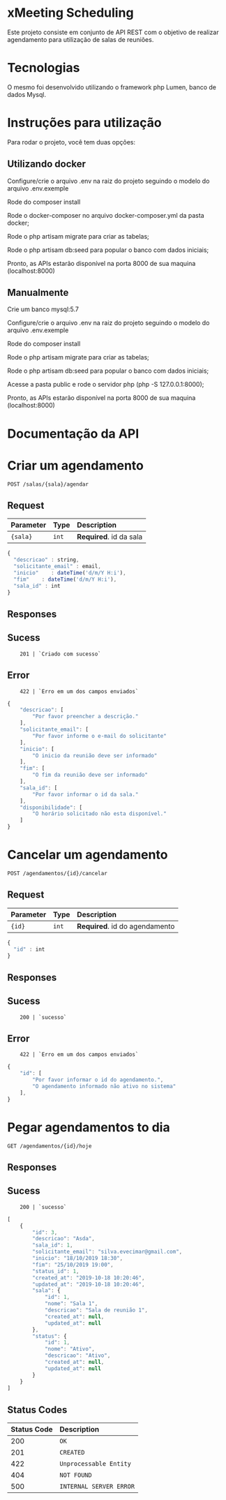 # xMeeting Scheduling

Este projeto consiste em conjunto de API REST com o objetivo de realizar agendamento para utilização de salas de reuniões.

# Tecnologias

O mesmo foi desenvolvido utilizando o framework php Lumen, banco de dados Mysql.

# Instruções para utilização

Para rodar o projeto, você tem duas opções:

## Utilizando docker
Configure/crie o arquivo .env na raiz do projeto seguindo o modelo do arquivo .env.exemple

Rode do composer install

Rode o docker-composer no arquivo docker-composer.yml da pasta docker;

Rode o php artisam migrate para criar as tabelas;

Rode o php artisam db:seed para popular o banco com dados iniciais;

Pronto, as APIs estarão disponível na porta 8000 de sua maquina (localhost:8000)

## Manualmente

Crie um banco mysql:5.7

Configure/crie o arquivo .env na raiz do projeto seguindo o modelo do arquivo .env.exemple

Rode do composer install

Rode o php artisam migrate para criar as tabelas;

Rode o php artisam db:seed para popular o banco com dados iniciais;

Acesse a pasta public e rode o servidor php (php -S 127.0.0.1:8000);

Pronto, as APIs estarão disponível na porta 8000 de sua maquina (localhost:8000)


# Documentação da API

# Criar um agendamento

```http
POST /salas/{sala}/agendar
```
## Request
| Parameter | Type | Description |
| :--- | :--- | :--- |
| `{sala}` | `int` | **Required**. id da sala |

```javascript
{
  "descricao" : string,
  "solicitante_email" : email,
  "inicio"    : dateTime('d/m/Y H:i'),
  "fim"    : dateTime('d/m/Y H:i'),  
  "sala_id" : int
}
```
## Responses
## Sucess
```http
    201 | `Criado com sucesso`
```

## Error

```http
    422 | `Erro em um dos campos enviados`
```
```javascript
{
    "descricao": [
        "Por favor preencher a descrição."
    ],
    "solicitante_email": [
        "Por favor informe o e-mail do solicitante"
    ],
    "inicio": [
        "O inicio da reunião deve ser informado"
    ],
    "fim": [
        "O fim da reunião deve ser informado"
    ],
    "sala_id": [
        "Por favor informar o id da sala."
    ],
    "disponibilidade": [
        "O horário solicitado não esta disponível."
    ]
}
```

# Cancelar um agendamento

```http
POST /agendamentos/{id}/cancelar
```
## Request
| Parameter | Type | Description |
| :--- | :--- | :--- |
| `{id}` | `int` | **Required**. id do agendamento |

```javascript
{
  "id" : int
}
```
## Responses
## Sucess
```http
    200 | `sucesso`
```

## Error

```http
    422 | `Erro em um dos campos enviados`
```
```javascript
{
    "id": [
        "Por favor informar o id do agendamento.",
        "O agendamento informado não ativo no sistema"
    ],
}
```

# Pegar agendamentos to dia

```http
GET /agendamentos/{id}/hoje
```

## Responses
## Sucess
```http
    200 | `sucesso`
```
```javascript
[
    {
        "id": 3,
        "descricao": "Asda",
        "sala_id": 1,
        "solicitante_email": "silva.evecimar@gmail.com",
        "inicio": "18/10/2019 18:30",
        "fim": "25/10/2019 19:00",
        "status_id": 1,
        "created_at": "2019-10-18 10:20:46",
        "updated_at": "2019-10-18 10:20:46",
        "sala": {
            "id": 1,
            "nome": "Sala 1",
            "descricao": "Sala de reunião 1",
            "created_at": null,
            "updated_at": null
        },
        "status": {
            "id": 1,
            "nome": "Ativo",
            "descricao": "Ativo",
            "created_at": null,
            "updated_at": null
        }
    }
]
```

## Status Codes

| Status Code | Description |
| :--- | :--- |
| 200 | `OK` |
| 201 | `CREATED` |
| 422 | `Unprocessable Entity` |
| 404 | `NOT FOUND` |
| 500 | `INTERNAL SERVER ERROR` |

